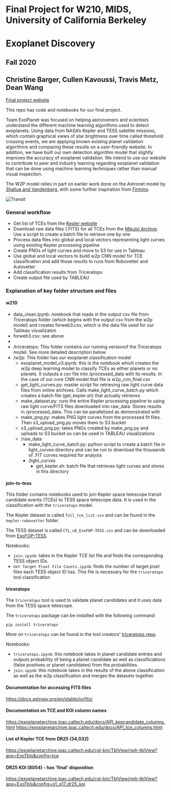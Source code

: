 # Final Project for W210, MIDS, University of California Berkeley
# Exoplanet Discovery
## Fall 2020
## Christine Barger, Cullen Kavoussi, Travis Metz, Dean Wang

[Final project website](https://people.ischool.berkeley.edu/~kavoussi/ExoDiscovery/catal.html)

This repo has code and notebooks for our final project.

Team ExoPlanet was focused on helping astronomers and scientists understand the different machine learning algorithms used to detect exoplanets. Using data from NASA’s Kepler and TESS satellite missions, which contain graphical views of star brightness over time called threshold crossing events, we are applying known existing planet validation algorithms and comparing these results on a user-friendly website. In addition, we have built our own detection algorithm model that slightly improves the accuracy of exoplanet validation. We intend to use our website to contribute to peer and industry learning regarding exoplanet validation that can be done using machine learning techniques rather than manual visual inspection.


The W2P model relies in part on earlier work done on the Astronet model by [Shallue and Vandenberg](https://arxiv.org/abs/1712.05044), with some further inspiration from [Firmino](https://github.com/dinismf/exoplanet_classification_thesis).

![Transit](/images/TRANSIT.gif)

### General workflow
- Get list of TCEs from the [Kepler website](https://exoplanetarchive.ipac.caltech.edu/cgi-bin/TblView/nph-tblView?app=ExoTbls&config=tce)
- Download raw data files (.FITS) for all TCEs from the [Mikulsi Archive](https://archive.stsci.edu/).  Use a script to create a batch file to retrieve one by one
- Process data files into global and local vectors representing light curves using existing Kepler processing pipeline
- Create PNGs of light curves and move to S3 for use in Tableau
- Use global and local vectors to build w2p CNN model for TCE classification and add those results to runs from Robovetter and Autovetter
- Add classification results from Triceratops
- Create output file used by TABLEAU

### Explanation of key folder structure and files
#### w210
- data_clean.ipynb:  notebook that reads in the output csv file from Triceratops folder (which begins with the output csv from the w2p model) and creates forweb3.csv, which is the data file used for our Tableau visualizaton
- forweb3.csv: see above
- 
- /triceratops: This folder contains our running versionof the Triceratops model.  See more detailed description below.
- /w2p:  This folder has our exoplanet classification model
  * exoplanet_model_v3.ipynb:  this is the notebook which creates the w2p deep learning model to classify TCEs as either planets or no planets.  It outputs a csv file into /processed_data with its results.  In the case of our core CNN model that file is w2p_cnn_final.csv
  * get_light_curves.py:  master script for retrieving raw light curve data files from online archives.  Calls make_light_curve_batch.py which creates a batch file (get_kepler.sh) that actually retrieves
  * make_dataset.py:  runs the entire Kepler processing pipeline to using raw light curve/FITS files downloaded into raw_data.  Stores results in /processed_data.  This can be parallelized as demonstrated with 
  * make_png.py: makes PNG light curves from the processed fit files.  Then s3_upload_png.py moves them to S3 bucket
  * s3_upload_png.py:  takes PNGs created by make_png.py and uploads to S3 bucket so can be used in TABLEAU visualizations
  * /raw_data
    * make_light_curve_batch.py:  python script to create a batch file in light_curves directory and can be run to download the thousands of .FIT curves required for analysis
    * /light_curves
      * get_kepler.sh:  batch file that retrieves light curves and stores in this directory


#### join-to-tess
This folder contains notebooks used to join Kepler space telescope transit candidate events (TCEs) to TESS space telescope data. It is used in the classification with the `triceratops` model.

The Kepler dataset is called `full_tce_list.csv` and can be found in the `kepler-robovetter` folder. 

The TESS dataset is called `CTL_v8_ExoFOP-TESS.csv` and can be downloaded from [ExoFOP-TESS](https://exofop.ipac.caltech.edu/tess/).

Notebooks:
* `join.ipynb`: takes in the Kepler TCE list file and finds the corresponding TESS object IDs.
* `Get Target Pixel File Counts.ipynb`: finds the number of target pixel files each TESS object ID has. This file is necessary for the `triceratops` tool classification

#### triceratops
The `triceratops` tool is used to validate planet candidates and it uses data from the TESS space telescope.

The `triceratops` package can be installed with the following command:

```
pip install triceratops
```

More on `triceratops` can be found in the tool creators' [triceratops repo](https://github.com/stevengiacalone/triceratops).

Notebooks:
* `triceratops.ipynb`: this notebook takes in planet candidate entries and outputs probability of being a planet candidate as well as classificiations (false positives or planet candidates) from the probabilities.
* `join.ipynb`: this notebook takes in the results of the above classification as well as the w2p classification and merges the datasets together.


#### Documentation for accessing FITS files
https://docs.astropy.org/en/stable/io/fits/


#### Documentation on TCE and KOI column names
https://exoplanetarchive.ipac.caltech.edu/docs/API_kepcandidate_columns.html
https://exoplanetarchive.ipac.caltech.edu/docs/API_tce_columns.html

#### List of Kepler TCE from DR25 (34,032)
https://exoplanetarchive.ipac.caltech.edu/cgi-bin/TblView/nph-tblView?app=ExoTbls&config=tce

#### DR25 KOI (8054) - has 'final' disposition
https://exoplanetarchive.ipac.caltech.edu/cgi-bin/TblView/nph-tblView?app=ExoTbls&config=q1_q17_dr25_koi
